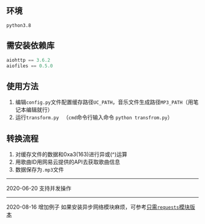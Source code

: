 ## 环境
`python3.8`  
## 需安装依赖库
```Python
aiohttp == 3.6.2 
aiofiles == 0.5.0
```

## 使用方法
1. 编辑`config.py`文件配置缓存路径`UC_PATH`，音乐文件生成路径`MP3_PATH`（用笔记本编辑就行）  
2. 运行`transform.py ` （`cmd`命令行输入命令 `python transfrom.py`） 

## 转换流程
1. 对缓存文件的数据和0xa3(163)进行异或(^)运算  
2. 用歌曲ID用网易云提供的API去获取歌曲信息  
3. 数据保存为`.mp3`文件  

****
2020-06-20  支持并发操作

****
2020-08-16
增加例子
如果安装异步网络模块麻烦，可参考[只需`requests`模块版本](https://blog.csdn.net/haha1fan/article/details/104464221)
